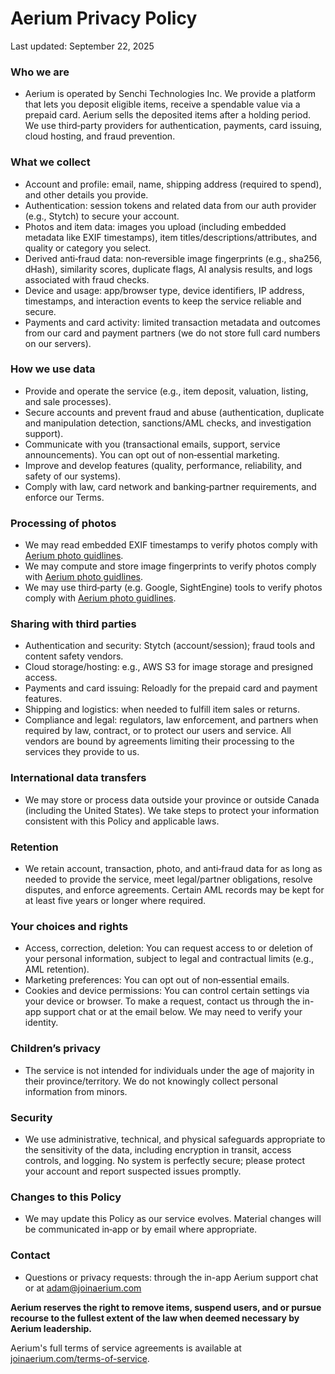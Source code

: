 # Aerium Privacy Policy

Last updated: September 22, 2025

### Who we are
- Aerium is operated by Senchi Technologies Inc. We provide a platform that lets you deposit eligible items, receive a spendable value via a prepaid card. Aerium sells the deposited items after a holding period. We use third‑party providers for authentication, payments, card issuing, cloud hosting, and fraud prevention.

### What we collect
- Account and profile: email, name, shipping address (required to spend), and other details you provide.
- Authentication: session tokens and related data from our auth provider (e.g., Stytch) to secure your account.
- Photos and item data: images you upload (including embedded metadata like EXIF timestamps), item titles/descriptions/attributes, and quality or category you select.
- Derived anti‑fraud data: non‑reversible image fingerprints (e.g., sha256, dHash), similarity scores, duplicate flags, AI analysis results, and logs associated with fraud checks.
- Device and usage: app/browser type, device identifiers, IP address, timestamps, and interaction events to keep the service reliable and secure.
- Payments and card activity: limited transaction metadata and outcomes from our card and payment partners (we do not store full card numbers on our servers).

### How we use data
- Provide and operate the service (e.g., item deposit, valuation, listing, and sale processes).
- Secure accounts and prevent fraud and abuse (authentication, duplicate and manipulation detection, sanctions/AML checks, and investigation support).
- Communicate with you (transactional emails, support, service announcements). You can opt out of non‑essential marketing.
- Improve and develop features (quality, performance, reliability, and safety of our systems).
- Comply with law, card network and banking‑partner requirements, and enforce our Terms.

### Processing of photos
- We may read embedded EXIF timestamps to verify photos comply with [Aerium photo guidlines](joinaerium.com/photo-guidelines).
- We may compute and store image fingerprints to verify photos comply with [Aerium photo guidlines](joinaerium.com/photo-guidelines).
- We may use third‑party (e.g. Google, SightEngine) tools to verify photos comply with [Aerium photo guidlines](joinaerium.com/photo-guidelines).

### Sharing with third parties
- Authentication and security: Stytch (account/session); fraud tools and content safety vendors.
- Cloud storage/hosting: e.g., AWS S3 for image storage and presigned access.
- Payments and card issuing: Reloadly for the prepaid card and payment features.
- Shipping and logistics: when needed to fulfill item sales or returns.
- Compliance and legal: regulators, law enforcement, and partners when required by law, contract, or to protect our users and service.
All vendors are bound by agreements limiting their processing to the services they provide to us.

### International data transfers
- We may store or process data outside your province or outside Canada (including the United States). We take steps to protect your information consistent with this Policy and applicable laws.

### Retention
- We retain account, transaction, photo, and anti‑fraud data for as long as needed to provide the service, meet legal/partner obligations, resolve disputes, and enforce agreements. Certain AML records may be kept for at least five years or longer where required.

### Your choices and rights
- Access, correction, deletion: You can request access to or deletion of your personal information, subject to legal and contractual limits (e.g., AML retention).
- Marketing preferences: You can opt out of non‑essential emails.
- Cookies and device permissions: You can control certain settings via your device or browser.
To make a request, contact us through the in-app support chat or at the email below. We may need to verify your identity.

### Children’s privacy
- The service is not intended for individuals under the age of majority in their province/territory. We do not knowingly collect personal information from minors.

### Security
- We use administrative, technical, and physical safeguards appropriate to the sensitivity of the data, including encryption in transit, access controls, and logging. No system is perfectly secure; please protect your account and report suspected issues promptly.

### Changes to this Policy
- We may update this Policy as our service evolves. Material changes will be communicated in‑app or by email where appropriate.

### Contact
- Questions or privacy requests: through the in-app Aerium support chat or at adam@joinaerium.com

**Aerium reserves the right to remove items, suspend users, and or pursue recourse to the fullest extent of the law when deemed necessary by Aerium leadership.** 

Aerium's full terms of service agreements is available at [joinaerium.com/terms-of-service](joinaerium.com/terms-of-service).

